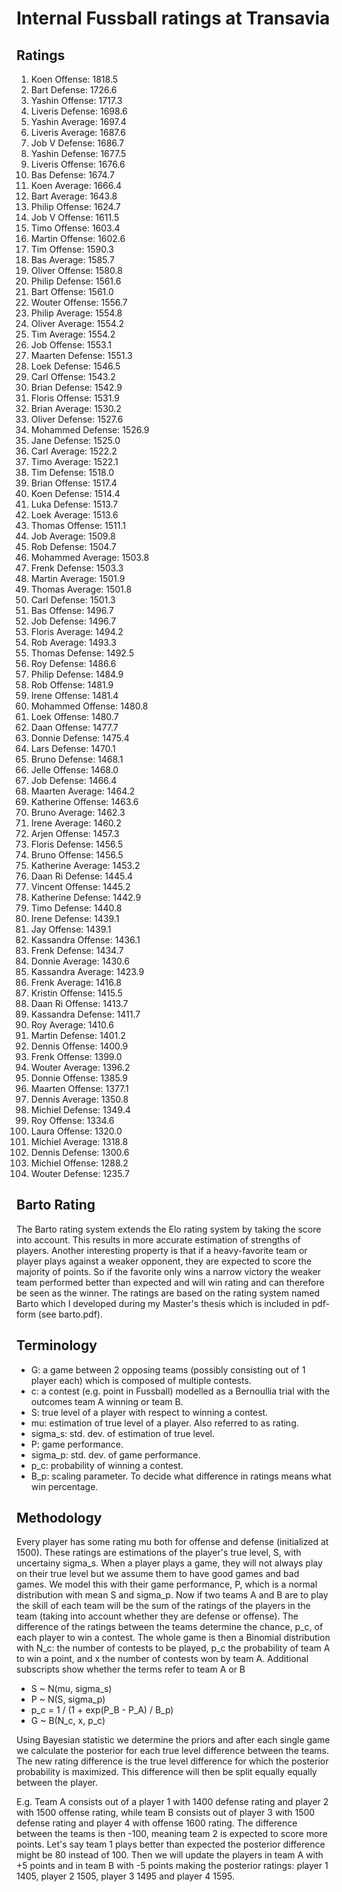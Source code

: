# Internal Fussball ratings at Transavia
## Ratings
1. Koen Offense: 1818.5 
2. Bart Defense: 1726.6 
3. Yashin Offense: 1717.3 
4. Liveris Defense: 1698.6 
5. Yashin Average: 1697.4 
6. Liveris Average: 1687.6 
7. Job V Defense: 1686.7 
8. Yashin Defense: 1677.5 
9. Liveris Offense: 1676.6 
10. Bas Defense: 1674.7 
11. Koen Average: 1666.4 
12. Bart Average: 1643.8 
13. Philip Offense: 1624.7 
14. Job V Offense: 1611.5 
15. Timo Offense: 1603.4 
16. Martin Offense: 1602.6 
17. Tim Offense: 1590.3 
18. Bas Average: 1585.7 
19. Oliver Offense: 1580.8 
20. Philip  Defense: 1561.6 
21. Bart Offense: 1561.0 
22. Wouter Offense: 1556.7 
23. Philip Average: 1554.8 
24. Oliver Average: 1554.2 
25. Tim Average: 1554.2 
26. Job Offense: 1553.1 
27. Maarten Defense: 1551.3 
28. Loek Defense: 1546.5 
29. Carl Offense: 1543.2 
30. Brian Defense: 1542.9 
31. Floris Offense: 1531.9 
32. Brian Average: 1530.2 
33. Oliver Defense: 1527.6 
34. Mohammed Defense: 1526.9 
35. Jane Defense: 1525.0 
36. Carl Average: 1522.2 
37. Timo Average: 1522.1 
38. Tim Defense: 1518.0 
39. Brian Offense: 1517.4 
40. Koen Defense: 1514.4 
41. Luka Defense: 1513.7 
42. Loek Average: 1513.6 
43. Thomas Offense: 1511.1 
44. Job Average: 1509.8 
45. Rob Defense: 1504.7 
46. Mohammed Average: 1503.8 
47. Frenk  Defense: 1503.3 
48. Martin Average: 1501.9 
49. Thomas Average: 1501.8 
50. Carl Defense: 1501.3 
51. Bas Offense: 1496.7 
52. Job  Defense: 1496.7 
53. Floris Average: 1494.2 
54. Rob Average: 1493.3 
55. Thomas Defense: 1492.5 
56. Roy Defense: 1486.6 
57. Philip Defense: 1484.9 
58. Rob Offense: 1481.9 
59. Irene Offense: 1481.4 
60. Mohammed Offense: 1480.8 
61. Loek Offense: 1480.7 
62. Daan Offense: 1477.7 
63. Donnie Defense: 1475.4 
64. Lars Defense: 1470.1 
65. Bruno Defense: 1468.1 
66. Jelle Offense: 1468.0 
67. Job Defense: 1466.4 
68. Maarten Average: 1464.2 
69. Katherine Offense: 1463.6 
70. Bruno Average: 1462.3 
71. Irene Average: 1460.2 
72. Arjen Offense: 1457.3 
73. Floris Defense: 1456.5 
74. Bruno Offense: 1456.5 
75. Katherine Average: 1453.2 
76. Daan Ri Defense: 1445.4 
77. Vincent Offense: 1445.2 
78. Katherine Defense: 1442.9 
79. Timo Defense: 1440.8 
80. Irene Defense: 1439.1 
81. Jay Offense: 1439.1 
82. Kassandra Offense: 1436.1 
83. Frenk Defense: 1434.7 
84. Donnie Average: 1430.6 
85. Kassandra Average: 1423.9 
86. Frenk Average: 1416.8 
87. Kristin Offense: 1415.5 
88. Daan Ri Offense: 1413.7 
89. Kassandra Defense: 1411.7 
90. Roy Average: 1410.6 
91. Martin Defense: 1401.2 
92. Dennis Offense: 1400.9 
93. Frenk Offense: 1399.0 
94. Wouter Average: 1396.2 
95. Donnie Offense: 1385.9 
96. Maarten Offense: 1377.1 
97. Dennis Average: 1350.8 
98. Michiel Defense: 1349.4 
99. Roy Offense: 1334.6 
100. Laura Offense: 1320.0 
101. Michiel Average: 1318.8 
102. Dennis Defense: 1300.6 
103. Michiel Offense: 1288.2 
104. Wouter Defense: 1235.7 

## Barto Rating
The Barto rating system extends the Elo rating system by taking the score into account. This results in more accurate estimation of strengths of players. Another interesting property is that if a heavy-favorite team or player plays against a weaker opponent, they are expected to score the majority of points. So if the favorite only wins a narrow victory the weaker team performed better than expected and will win rating and can therefore be seen as the winner. The ratings are based on the rating system named Barto which I developed during my Master's thesis which is included in pdf-form (see barto.pdf).
## Terminology
- G: a game between 2 opposing teams (possibly consisting out of 1 player each) which is composed of multiple contests.
- c: a contest (e.g. point in Fussball) modelled as a Bernoullia trial with the outcomes team A winning or team B.
- S: true level of a player with respect to winning a contest.
- mu: estimation of true level of a player. Also referred to as rating.
- sigma_s: std. dev. of estimation of true level.
- P: game performance.
- sigma_p: std. dev. of game performance.
- p_c: probability of winning a contest.
- B_p: scaling parameter. To decide what difference in ratings means what win percentage.
## Methodology
Every player has some rating mu both for offense and defense (initialized at 1500). These ratings are estimations of the player's true level, S, with uncertainy sigma_s. When a player plays a game, they will not always play on their true level but we assume them to have good games and bad games. We model this with their game performance, P, which is a normal distribution with mean S and sigma_p. Now if two teams A and B are to play the skill of each team will be the sum of the ratings of the players in the team (taking into account whether they are defense or offense). The difference of the ratings between the teams determine the chance, p_c, of each player to win a contest. The whole game is then a Binomial distribution with N_c: the number of contests to be played, p_c the probability of team A to win a point, and x the number of contests won by team A. Additional subscripts show whether the terms refer to team A or B
- S ~ N(mu, sigma_s)
- P ~ N(S, sigma_p)
- p_c = 1 / (1 + exp(P_B - P_A) / B_p)
- G ~ B(N_c, x, p_c)

Using Bayesian statistic we determine the priors and after each single game we calculate the posterior for each true level difference between the teams. The new rating difference is the true level difference for which the posterior probability is maximized. This difference will then be split equally equally between the player. 

E.g. Team A consists out of a player 1 with 1400 defense rating and player 2 with 1500 offense rating, while team B consists out of player 3 with 1500 defense rating and player 4 with offense 1600 rating. The difference between the teams is then -100, meaning team 2 is expected to score more points. Let's say team 1 plays better than expected the posterior difference might be 80 instead of 100. Then we will update the players in team A with +5 points and in team B with -5 points making the posterior ratings: player 1 1405, player 2 1505, player 3 1495 and player 4 1595.